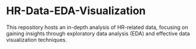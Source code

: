 # HR-Data-EDA-Visualization
This repository hosts an in-depth analysis of HR-related data, focusing on gaining insights through exploratory data analysis (EDA) and effective data visualization techniques.
